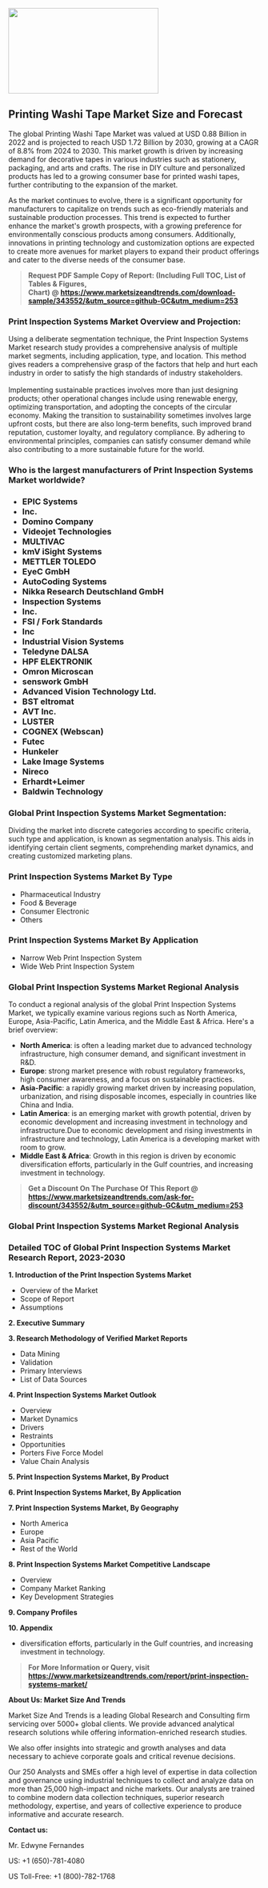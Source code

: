 <p><img class="alignnone size-medium wp-image-20088" src="https://ffe5etoiles.com/wp-content/uploads/2024/12/MST1-300x171.png" alt="" width="300" height="171" /></p><h2>Printing Washi Tape Market Size and Forecast</h2><p>The global Printing Washi Tape Market was valued at USD 0.88 Billion in 2022 and is projected to reach USD 1.72 Billion by 2030, growing at a CAGR of 8.8% from 2024 to 2030. This market growth is driven by increasing demand for decorative tapes in various industries such as stationery, packaging, and arts and crafts. The rise in DIY culture and personalized products has led to a growing consumer base for printed washi tapes, further contributing to the expansion of the market.</p><p>As the market continues to evolve, there is a significant opportunity for manufacturers to capitalize on trends such as eco-friendly materials and sustainable production processes. This trend is expected to further enhance the market's growth prospects, with a growing preference for environmentally conscious products among consumers. Additionally, innovations in printing technology and customization options are expected to create more avenues for market players to expand their product offerings and cater to the diverse needs of the consumer base.</p></p><blockquote id="" class=""><strong>Request PDF Sample Copy of Report: (Including Full TOC, List of Tables &amp; Figures, Chart)&nbsp;@&nbsp;<strong><a href="https://www.marketsizeandtrends.com/download-sample/343552/&utm_source=github-GC&utm_medium=253" target="_blank">https://www.marketsizeandtrends.com/download-sample/343552/&utm_source=github-GC&utm_medium=253</a></strong></strong></blockquote><h3 id="" class="">Print Inspection Systems Market&nbsp;Overview and Projection:</h3><p id="" class="">Using a deliberate segmentation technique, the Print Inspection Systems Market research study provides a comprehensive analysis of multiple market segments, including application, type, and location. This method gives readers a comprehensive grasp of the factors that help and hurt each industry in order to satisfy the high standards of industry stakeholders. <br /> <br />Implementing sustainable practices involves more than just designing products; other operational changes include using renewable energy, optimizing transportation, and adopting the concepts of the circular economy. Making the transition to sustainability sometimes involves large upfront costs, but there are also long-term benefits, such improved brand reputation, customer loyalty, and regulatory compliance. By adhering to environmental principles, companies can satisfy consumer demand while also contributing to a more sustainable future for the world.</p><h3 id="" class="">Who is the largest manufacturers of&nbsp;Print Inspection Systems Market worldwide?</h3><h3 class=""><p><ul><li>EPIC Systems </li><li> Inc. </li><li> Domino Company </li><li> Videojet Technologies </li><li> MULTIVAC </li><li> kmV iSight Systems </li><li> METTLER TOLEDO </li><li> EyeC GmbH </li><li> AutoCoding Systems </li><li> Nikka Research Deutschland GmbH </li><li> Inspection Systems </li><li> Inc. </li><li> FSI / Fork Standards </li><li> Inc </li><li> Industrial Vision Systems </li><li> Teledyne DALSA </li><li> HPF ELEKTRONIK </li><li> Omron Microscan </li><li> senswork GmbH </li><li> Advanced Vision Technology Ltd. </li><li> BST eltromat </li><li> AVT Inc. </li><li> LUSTER </li><li> COGNEX (Webscan) </li><li> Futec </li><li> Hunkeler </li><li> Lake Image Systems </li><li> Nireco </li><li> Erhardt+Leimer </li><li> Baldwin Technology</li></ul></p></h3><h3 id="" class="">Global&nbsp;Print Inspection Systems Market Segmentation:</h3><p id="" class="">Dividing the market into discrete categories according to specific criteria, such type and application, is known as segmentation analysis. This aids in identifying certain client segments, comprehending market dynamics, and creating customized marketing plans.</p><h3 id="" class="">Print Inspection Systems Market&nbsp;By Type</h3><p><p><ul><li>Pharmaceutical Industry</li><li> Food & Beverage</li><li> Consumer Electronic</li><li> Others</p></li></ul></p></p><h3 id="" class="">Print Inspection Systems Market&nbsp;By Application</h3><p class=""><p><ul><li>Narrow Web Print Inspection System</li><li> Wide Web Print Inspection System</li></ul></p></p><h3 id="" class="">Global Print Inspection Systems Market Regional Analysis</h3><p id="" class="">To conduct a regional analysis of the global Print Inspection Systems Market, we typically examine various regions such as North America, Europe, Asia-Pacific, Latin America, and the Middle East &amp; Africa. Here's a brief overview:</p><ul><li><strong>North America</strong>: is often a leading market due to advanced technology infrastructure, high consumer demand, and significant investment in R&amp;D.</li><li><strong>Europe</strong>: strong market presence with robust regulatory frameworks, high consumer awareness, and a focus on sustainable practices.</li><li><strong>Asia-Pacific</strong>: a rapidly growing market driven by increasing population, urbanization, and rising disposable incomes, especially in countries like China and India.</li><li><strong>Latin America</strong>: is an emerging market with growth potential, driven by economic development and increasing investment in technology and infrastructure.Due to economic development and rising investments in infrastructure and technology, Latin America is a developing market with room to grow.</li><li><strong>Middle East &amp; Africa</strong>: Growth in this region is driven by economic diversification efforts, particularly in the Gulf countries, and increasing investment in technology.</li></ul><blockquote id="" class=""><strong>Get a Discount On The Purchase Of This Report @ <strong><a href="https://www.marketsizeandtrends.com/ask-for-discount/343552/&utm_source=github-GC&utm_medium=253" target="_blank">https://www.marketsizeandtrends.com/ask-for-discount/343552/&utm_source=github-GC&utm_medium=253</a></strong></strong></blockquote><h3 id="" class="">Global Print Inspection Systems Market Regional Analysis</h3><h3 id="" class="">Detailed TOC of Global Print Inspection Systems Market Research Report, 2023-2030</h3><p id="" class=""><strong>1. Introduction of the Print Inspection Systems Market</strong></p><ul><li>Overview of the Market</li><li>Scope of Report</li><li>Assumptions</li></ul><p id="" class=""><strong>2. Executive Summary</strong></p><p id="" class=""><strong>3. Research Methodology of Verified Market Reports</strong></p><ul><li>Data Mining</li><li>Validation</li><li>Primary Interviews</li><li>List of Data Sources</li></ul><p id="" class=""><strong>4. Print Inspection Systems Market Outlook</strong></p><ul><li>Overview</li><li>Market Dynamics</li><li>Drivers</li><li>Restraints</li><li>Opportunities</li><li>Porters Five Force Model</li><li>Value Chain Analysis</li></ul><p id="" class=""><strong>5. Print Inspection Systems Market, By Product</strong></p><p id="" class=""><strong>6. Print Inspection Systems Market, By Application</strong></p><p id="" class=""><strong>7. Print Inspection Systems Market, By Geography</strong></p><ul><li>North America</li><li>Europe</li><li>Asia Pacific</li><li>Rest of the World</li></ul><p id="" class=""><strong>8. Print Inspection Systems Market Competitive Landscape</strong></p><ul><li>Overview</li><li>Company Market Ranking</li><li>Key Development Strategies</li></ul><p id="" class=""><strong>9. Company Profiles</strong></p><p id="" class=""><strong>10. Appendix</strong></p><ul><li>diversification efforts, particularly in the Gulf countries, and increasing investment in technology.</li></ul><blockquote id="" class=""><strong>For More Information or Query, visit <strong><strong><a href="https://www.marketsizeandtrends.com/report/print-inspection-systems-market/" target="_blank">https://www.marketsizeandtrends.com/report/print-inspection-systems-market/</a></strong></strong></strong></blockquote><p id="" class=""><strong>About Us: Market Size And Trends</strong></p><p id="" class="">Market Size And Trends is a leading Global Research and Consulting firm servicing over 5000+ global clients. We provide advanced analytical research solutions while offering information-enriched research studies.</p><p id="" class="">We also offer insights into strategic and growth analyses and data necessary to achieve corporate goals and critical revenue decisions.</p><p id="" class="">Our 250 Analysts and SMEs offer a high level of expertise in data collection and governance using industrial techniques to collect and analyze data on more than 25,000 high-impact and niche markets. Our analysts are trained to combine modern data collection techniques, superior research methodology, expertise, and years of collective experience to produce informative and accurate research.</p><p id="" class=""><strong>Contact us:</strong></p><p id="" class="">Mr. Edwyne Fernandes</p><p id="" class="">US: +1 (650)-781-4080</p><p id="" class="">US Toll-Free: +1 (800)-782-1768</p>
